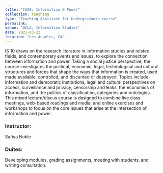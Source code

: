 ```yaml
---
title: "IS20: Information & Power"
collection: teaching
type: "Teaching Assistant for Undergraduate course"
permalink: 
venue: "UCLA, Information Studies"
date: 2021-03-23
location: "Los Angeles, CA"
---
```


IS 10 draws on the research literature in information studies and related fields, and contemporary events and issues, to explore the connection between information and power. Taking a social justice perspective, the course investigates the political, economic, legal, technological and cultural structures and forces that shape the ways that information is created, used made available, controlled, and discarded or destroyed. Topics include information and democratic institutions, legal and cultural perspectives on access, surveillance and privacy, censorship and leaks, the economics of information, and the politics of classification, categories and ontologies. This mixed lecture/discus course is designed to combine live class meetings, web-based readings and media, and online exercises and workshops to focus on the core issues that arise at the intersection of information and power.

### Instructor:
Safiya Noble

### Duites:
Developing modules, grading assignments, meeting with students, and writing consultation.
